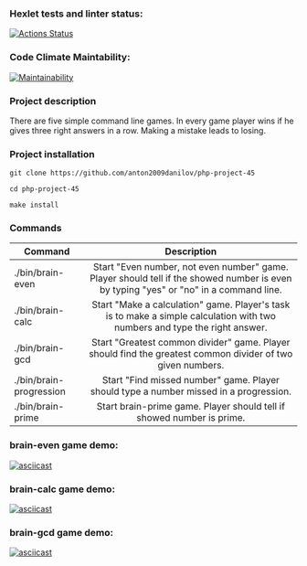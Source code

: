 ### Hexlet tests and linter status:
[![Actions Status](https://github.com/anton2009danilov/php-project-45/workflows/hexlet-check/badge.svg)](https://github.com/anton2009danilov/php-project-45/actions)

### Code Climate Maintability:
[![Maintainability](https://api.codeclimate.com/v1/badges/06bb54641cdcdab359f8/maintainability)](https://codeclimate.com/github/anton2009danilov/php-project-45/maintainability)

### Project description

There are five simple command line games. In every game player wins if he gives three right answers in a row. Making a mistake leads to losing.

### Project installation

```
git clone https://github.com/anton2009danilov/php-project-45

cd php-project-45

make install
```

### Commands

| Command                 | Description                                                                                                                           |
| ----------------------- | :-----------------------------------------------------------------------------------------------------------------------------------: |
| ./bin/brain-even        | Start "Even number, not even number" game. Player should tell if the showed number is even by typing "yes" or "no" in a command line. |
| ./bin/brain-calc        | Start "Make a calculation" game. Player's task is to make a simple calculation with two numbers and type the right answer.            |
| ./bin/brain-gcd         | Start "Greatest common divider" game. Player should find the greatest common divider of two given numbers.                            |
| ./bin/brain-progression | Start "Find missed number" game. Player should type a number missed in a progression.                                                 |
| ./bin/brain-prime       | Start brain-prime game. Player should tell if showed number is prime.                                                                 |

### brain-even game demo:
[![asciicast](https://asciinema.org/a/E9u9xfcPThbRCdVKwSGAji2VC.svg)](https://asciinema.org/a/E9u9xfcPThbRCdVKwSGAji2VC)

### brain-calc game demo:
[![asciicast](https://asciinema.org/a/BZPTXTHpeNf4cRkY2yeBQH1ow.svg)](https://asciinema.org/a/BZPTXTHpeNf4cRkY2yeBQH1ow)

### brain-gcd game demo:
[![asciicast](https://asciinema.org/a/xkWC3g5zJLBbRmBog9Po4y3pp.svg)](https://asciinema.org/a/xkWC3g5zJLBbRmBog9Po4y3pp)